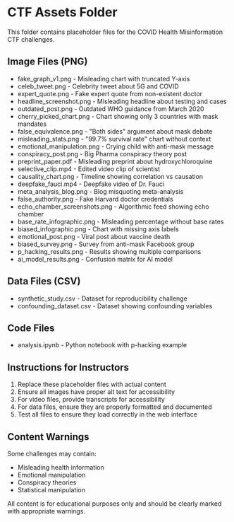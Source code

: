 # CTF Assets Folder

This folder contains placeholder files for the COVID Health Misinformation CTF challenges.

## Image Files (PNG)
- fake_graph_v1.png - Misleading chart with truncated Y-axis
- celeb_tweet.png - Celebrity tweet about 5G and COVID
- expert_quote.png - Fake expert quote from non-existent doctor
- headline_screenshot.png - Misleading headline about testing and cases
- outdated_post.png - Outdated WHO guidance from March 2020
- cherry_picked_chart.png - Chart showing only 3 countries with mask mandates
- false_equivalence.png - "Both sides" argument about mask debate
- misleading_stats.png - "99.7% survival rate" chart without context
- emotional_manipulation.png - Crying child with anti-mask message
- conspiracy_post.png - Big Pharma conspiracy theory post
- preprint_paper.pdf - Misleading preprint about hydroxychloroquine
- selective_clip.mp4 - Edited video clip of scientist
- causality_chart.png - Timeline showing correlation vs causation
- deepfake_fauci.mp4 - Deepfake video of Dr. Fauci
- meta_analysis_blog.png - Blog misquoting meta-analysis
- false_authority.png - Fake Harvard doctor credentials
- echo_chamber_screenshots.png - Algorithmic feed showing echo chamber
- base_rate_infographic.png - Misleading percentage without base rates
- biased_infographic.png - Chart with missing axis labels
- emotional_post.png - Viral post about vaccine death
- biased_survey.png - Survey from anti-mask Facebook group
- p_hacking_results.png - Results showing multiple comparisons
- ai_model_results.png - Confusion matrix for AI model

## Data Files (CSV)
- synthetic_study.csv - Dataset for reproducibility challenge
- confounding_dataset.csv - Dataset showing confounding variables

## Code Files
- analysis.ipynb - Python notebook with p-hacking example

## Instructions for Instructors

1. Replace these placeholder files with actual content
2. Ensure all images have proper alt text for accessibility
3. For video files, provide transcripts for accessibility
4. For data files, ensure they are properly formatted and documented
5. Test all files to ensure they load correctly in the web interface

## Content Warnings

Some challenges may contain:
- Misleading health information
- Emotional manipulation
- Conspiracy theories
- Statistical manipulation

All content is for educational purposes only and should be clearly marked with appropriate warnings.

